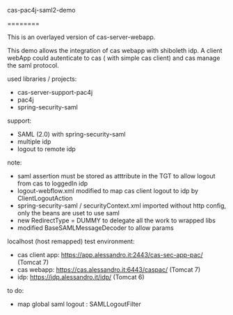 cas-pac4j-saml2-demo

========

This is an overlayed version of cas-server-webapp.

This demo allows the integration of cas webapp with shiboleth idp.
A client webApp could autenticate to cas ( with simple cas client) and cas manage the saml protocol.


used libraries / projects:

- cas-server-support-pac4j
- pac4j
- spring-security-saml


support:

- SAML (2.0) with spring-security-saml
- multiple idp
- logout to remote idp 


note:

- saml assertion must be stored as atttribute in the TGT to allow logout from cas to loggedIn idp
- logout-webflow.xml modified to map cas client logout to idp by ClientLogoutAction
- spring-security-saml / securityContext.xml imported without http config, only the beans are uset to use saml
- new RedirectType = DUMMY   to delegate all the work to wrapped libs
- modified BaseSAMLMessageDecoder to allow params


localhost (host remapped) test environment:

- cas client app: https://app.alessandro.it:2443/cas-sec-app-pac/   (Tomcat 7)
- cas webapp: https://cas.alessandro.it:6443/caspac/   (Tomcat 7)
- idp: https://idp.alessandro.it/idp/   (Tomcat 6)

 
to do:

- map global saml logout : SAMLLogoutFilter



